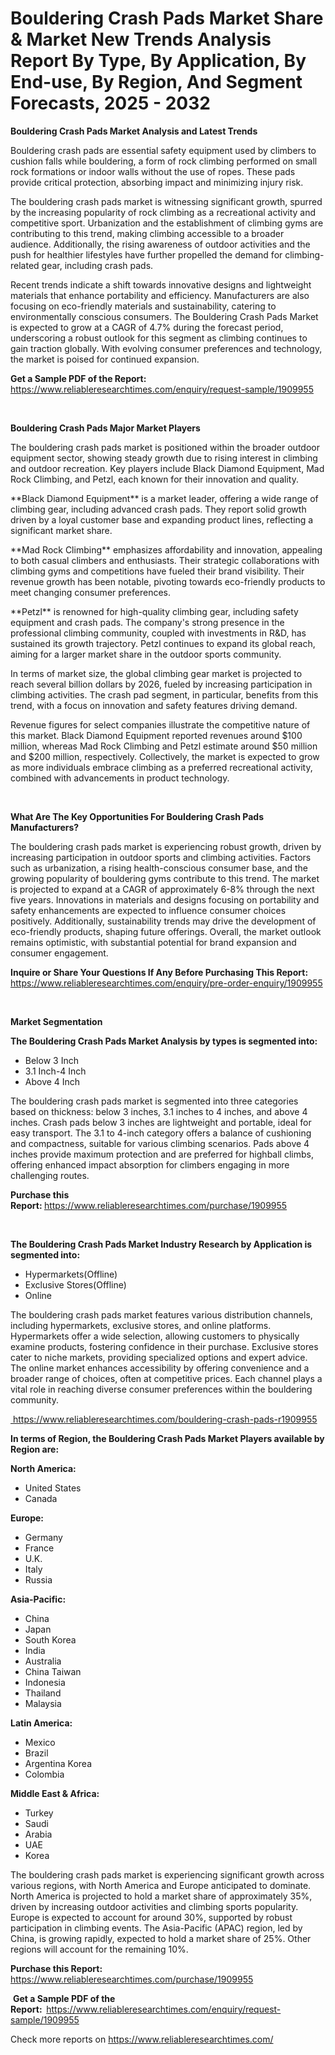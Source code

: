 <p><h1>Bouldering Crash Pads Market Share & Market New Trends Analysis Report By Type, By Application, By End-use, By Region, And Segment Forecasts, 2025 - 2032</h1></p><p><strong>Bouldering Crash Pads Market Analysis and Latest Trends</strong></p>
<p><p>Bouldering crash pads are essential safety equipment used by climbers to cushion falls while bouldering, a form of rock climbing performed on small rock formations or indoor walls without the use of ropes. These pads provide critical protection, absorbing impact and minimizing injury risk. </p><p>The bouldering crash pads market is witnessing significant growth, spurred by the increasing popularity of rock climbing as a recreational activity and competitive sport. Urbanization and the establishment of climbing gyms are contributing to this trend, making climbing accessible to a broader audience. Additionally, the rising awareness of outdoor activities and the push for healthier lifestyles have further propelled the demand for climbing-related gear, including crash pads.</p><p>Recent trends indicate a shift towards innovative designs and lightweight materials that enhance portability and efficiency. Manufacturers are also focusing on eco-friendly materials and sustainability, catering to environmentally conscious consumers. The Bouldering Crash Pads Market is expected to grow at a CAGR of 4.7% during the forecast period, underscoring a robust outlook for this segment as climbing continues to gain traction globally. With evolving consumer preferences and technology, the market is poised for continued expansion.</p></p>
<p><strong>Get a Sample PDF of the Report:&nbsp;</strong> <a href="https://www.reliableresearchtimes.com/enquiry/request-sample/1909955?utm_campaign=2186&utm_medium=2&utm_source=Github&utm_content=ia&utm_term=05042025&utm_id=bouldering-crash-pads">https://www.reliableresearchtimes.com/enquiry/request-sample/1909955</a></p>
<p>&nbsp;</p>
<p><strong>Bouldering Crash Pads Major Market Players</strong></p>
<p><p>The bouldering crash pads market is positioned within the broader outdoor equipment sector, showing steady growth due to rising interest in climbing and outdoor recreation. Key players include Black Diamond Equipment, Mad Rock Climbing, and Petzl, each known for their innovation and quality.</p><p>**Black Diamond Equipment** is a market leader, offering a wide range of climbing gear, including advanced crash pads. They report solid growth driven by a loyal customer base and expanding product lines, reflecting a significant market share.</p><p>**Mad Rock Climbing** emphasizes affordability and innovation, appealing to both casual climbers and enthusiasts. Their strategic collaborations with climbing gyms and competitions have fueled their brand visibility. Their revenue growth has been notable, pivoting towards eco-friendly products to meet changing consumer preferences.</p><p>**Petzl** is renowned for high-quality climbing gear, including safety equipment and crash pads. The company's strong presence in the professional climbing community, coupled with investments in R&D, has sustained its growth trajectory. Petzl continues to expand its global reach, aiming for a larger market share in the outdoor sports community.</p><p>In terms of market size, the global climbing gear market is projected to reach several billion dollars by 2026, fueled by increasing participation in climbing activities. The crash pad segment, in particular, benefits from this trend, with a focus on innovation and safety features driving demand.</p><p>Revenue figures for select companies illustrate the competitive nature of this market. Black Diamond Equipment reported revenues around $100 million, whereas Mad Rock Climbing and Petzl estimate around $50 million and $200 million, respectively. Collectively, the market is expected to grow as more individuals embrace climbing as a preferred recreational activity, combined with advancements in product technology.</p></p>
<p>&nbsp;</p>
<p><strong>What Are The Key Opportunities For Bouldering Crash Pads Manufacturers?</strong></p>
<p><p>The bouldering crash pads market is experiencing robust growth, driven by increasing participation in outdoor sports and climbing activities. Factors such as urbanization, a rising health-conscious consumer base, and the growing popularity of bouldering gyms contribute to this trend. The market is projected to expand at a CAGR of approximately 6-8% through the next five years. Innovations in materials and designs focusing on portability and safety enhancements are expected to influence consumer choices positively. Additionally, sustainability trends may drive the development of eco-friendly products, shaping future offerings. Overall, the market outlook remains optimistic, with substantial potential for brand expansion and consumer engagement.</p></p>
<p><strong>Inquire or Share Your Questions If Any Before Purchasing This Report:</strong> <a href="https://www.reliableresearchtimes.com/enquiry/pre-order-enquiry/1909955?utm_campaign=2186&utm_medium=2&utm_source=Github&utm_content=ia&utm_term=05042025&utm_id=bouldering-crash-pads">https://www.reliableresearchtimes.com/enquiry/pre-order-enquiry/1909955</a></p>
<p>&nbsp;</p>
<p><strong>Market Segmentation</strong></p>
<p><strong>The Bouldering Crash Pads Market Analysis by types is segmented into:</strong></p>
<p><ul><li>Below 3 Inch</li><li>3.1 Inch-4 Inch</li><li>Above 4 Inch</li></ul></p>
<p><p>The bouldering crash pads market is segmented into three categories based on thickness: below 3 inches, 3.1 inches to 4 inches, and above 4 inches. Crash pads below 3 inches are lightweight and portable, ideal for easy transport. The 3.1 to 4-inch category offers a balance of cushioning and compactness, suitable for various climbing scenarios. Pads above 4 inches provide maximum protection and are preferred for highball climbs, offering enhanced impact absorption for climbers engaging in more challenging routes.</p></p>
<p><strong>Purchase this Report:&nbsp;</strong><a href="https://www.reliableresearchtimes.com/purchase/1909955?utm_campaign=2186&utm_medium=2&utm_source=Github&utm_content=ia&utm_term=05042025&utm_id=bouldering-crash-pads">https://www.reliableresearchtimes.com/purchase/1909955</a></p>
<p>&nbsp;</p>
<p><strong>The Bouldering Crash Pads Market Industry Research by Application is segmented into:</strong></p>
<p><ul><li>Hypermarkets(Offline)</li><li>Exclusive Stores(Offline)</li><li>Online</li></ul></p>
<p><p>The bouldering crash pads market features various distribution channels, including hypermarkets, exclusive stores, and online platforms. Hypermarkets offer a wide selection, allowing customers to physically examine products, fostering confidence in their purchase. Exclusive stores cater to niche markets, providing specialized options and expert advice. The online market enhances accessibility by offering convenience and a broader range of choices, often at competitive prices. Each channel plays a vital role in reaching diverse consumer preferences within the bouldering community.</p></p>
<p><a href="https://www.reliableresearchtimes.com/bouldering-crash-pads-r1909955?utm_campaign=2186&utm_medium=2&utm_source=Github&utm_content=ia&utm_term=05042025&utm_id=bouldering-crash-pads">&nbsp;https://www.reliableresearchtimes.com/bouldering-crash-pads-r1909955</a></p>
<p><strong>In terms of Region, the Bouldering Crash Pads Market Players available by Region are:</strong></p>
<p>
    <p> <strong> North America: </strong>
        <ul>
            <li>United States</li>
            <li>Canada</li>
        </ul>
        </p> 
    <p> <strong> Europe: </strong>
        <ul>
            <li>Germany</li>
            <li>France</li>
            <li>U.K.</li>
            <li>Italy</li>
            <li>Russia</li>
        </ul>
        </p> 
    <p> <strong> Asia-Pacific: </strong>
        <ul>
            <li>China</li>
            <li>Japan</li>
            <li>South Korea</li>
            <li>India</li>
            <li>Australia</li>
            <li>China Taiwan</li>
            <li>Indonesia</li>
            <li>Thailand</li>
            <li>Malaysia</li>
        </ul>
        </p> 
    <p> <strong> Latin America: </strong>
        <ul>
            <li>Mexico</li>
            <li>Brazil</li>
            <li>Argentina Korea</li>
            <li>Colombia</li>
        </ul>
        </p> 
    <p> <strong> Middle East & Africa: </strong>
        <ul>
            <li>Turkey</li>
            <li>Saudi</li>
            <li>Arabia</li>
            <li>UAE</li>
            <li>Korea</li>
        </ul>
    </p>
    </p>
<p><p>The bouldering crash pads market is experiencing significant growth across various regions, with North America and Europe anticipated to dominate. North America is projected to hold a market share of approximately 35%, driven by increasing outdoor activities and climbing sports popularity. Europe is expected to account for around 30%, supported by robust participation in climbing events. The Asia-Pacific (APAC) region, led by China, is growing rapidly, expected to hold a market share of 25%. Other regions will account for the remaining 10%.</p></p>
<p><strong>Purchase this Report: </strong><a href="https://www.reliableresearchtimes.com/purchase/1909955?utm_campaign=2186&utm_medium=2&utm_source=Github&utm_content=ia&utm_term=05042025&utm_id=bouldering-crash-pads">https://www.reliableresearchtimes.com/purchase/1909955</a></p>
<p>&nbsp;<strong>Get a Sample PDF of the Report:&nbsp;&nbsp;</strong><a href="https://www.reliableresearchtimes.com/enquiry/request-sample/1909955?utm_campaign=2186&utm_medium=2&utm_source=Github&utm_content=ia&utm_term=05042025&utm_id=bouldering-crash-pads">https://www.reliableresearchtimes.com/enquiry/request-sample/1909955</a></p>
<p><strong></strong></p>
<p>Check more reports on <a href="https://www.reliableresearchtimes.com/?utm_campaign=2186&utm_medium=2&utm_source=Github&utm_content=ia&utm_term=05042025&utm_id=bouldering-crash-pads">https://www.reliableresearchtimes.com/</a></p>